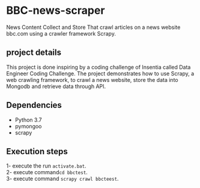 # BBC-news-scraper
News Content Collect and Store That crawl articles on a news website bbc.com using a crawler framework Scrapy.  
## project details
This project is done inspiring by a coding challenge of Insentia called Data Engineer Coding Challenge.
The project demonstrates how to use Scrapy, a web crawling framework, to crawl a news website, store the data into Mongodb and retrieve data through API.


## Dependencies 

* Python 3.7
* pymongoo
* scrapy


## Execution steps
1- execute the run ```activate.bat```.  
2- execute command```cd bbctest```.  
3- execute command ```scrapy crawl bbcteest```.  

